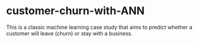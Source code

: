 # customer-churn-with-ANN
This is a classic machine learning case study that aims to predict whether a customer will leave (churn) or stay with a business.
